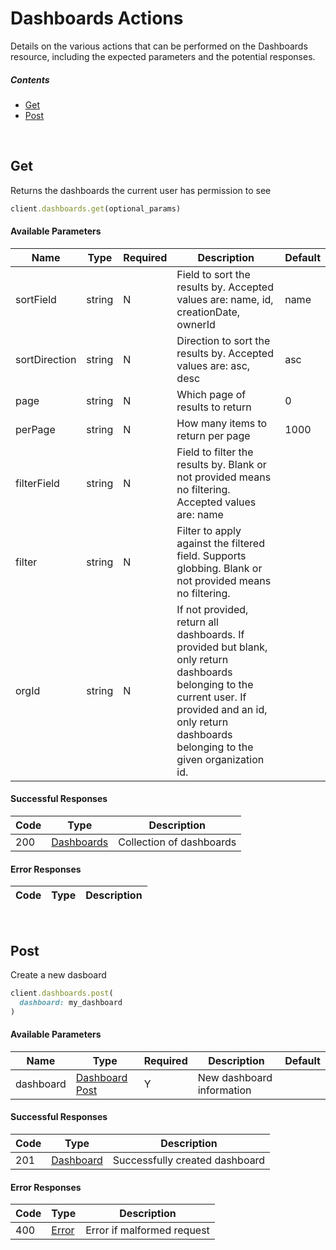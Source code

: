 # Dashboards Actions

Details on the various actions that can be performed on the
Dashboards resource, including the expected
parameters and the potential responses.

##### Contents

*   [Get](#get)
*   [Post](#post)

<br/>

## Get

Returns the dashboards the current user has permission to see

```ruby
client.dashboards.get(optional_params)
```

#### Available Parameters

| Name | Type | Required | Description | Default |
| ---- | ---- | -------- | ----------- | ------- |
| sortField | string | N | Field to sort the results by. Accepted values are: name, id, creationDate, ownerId | name |
| sortDirection | string | N | Direction to sort the results by. Accepted values are: asc, desc | asc |
| page | string | N | Which page of results to return | 0 |
| perPage | string | N | How many items to return per page | 1000 |
| filterField | string | N | Field to filter the results by. Blank or not provided means no filtering. Accepted values are: name |  |
| filter | string | N | Filter to apply against the filtered field. Supports globbing. Blank or not provided means no filtering. |  |
| orgId | string | N | If not provided, return all dashboards. If provided but blank, only return dashboards belonging to the current user.  If provided and an id, only return dashboards belonging to the given organization id. |  |

#### Successful Responses

| Code | Type | Description |
| ---- | ---- | ----------- |
| 200 | [Dashboards](_schemas.md#dashboards) | Collection of dashboards |

#### Error Responses

| Code | Type | Description |
| ---- | ---- | ----------- |

<br/>

## Post

Create a new dasboard

```ruby
client.dashboards.post(
  dashboard: my_dashboard
)
```

#### Available Parameters

| Name | Type | Required | Description | Default |
| ---- | ---- | -------- | ----------- | ------- |
| dashboard | [Dashboard Post](_schemas.md#dashboard-post) | Y | New dashboard information |  |

#### Successful Responses

| Code | Type | Description |
| ---- | ---- | ----------- |
| 201 | [Dashboard](_schemas.md#dashboard) | Successfully created dashboard |

#### Error Responses

| Code | Type | Description |
| ---- | ---- | ----------- |
| 400 | [Error](_schemas.md#error) | Error if malformed request |

